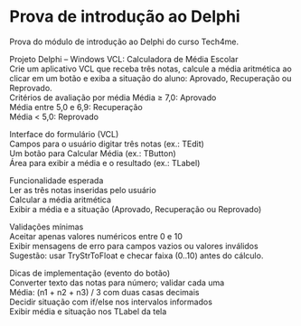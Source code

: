 # Prova de introdução ao Delphi
Prova do módulo de introdução ao Delphi do curso Tech4me.  

Projeto Delphi – Windows VCL: Calculadora de Média Escolar  
Crie um aplicativo VCL que receba três notas, calcule a média aritmética ao clicar em um botão e exiba a situação do aluno: Aprovado, Recuperação ou Reprovado.  
Critérios de avaliação por média
Média ≥ 7,0: Aprovado  
Média entre 5,0 e 6,9: Recuperação  
Média < 5,0: Reprovado  

Interface do formulário (VCL)  
Campos para o usuário digitar três notas (ex.: TEdit)  
Um botão para Calcular Média (ex.: TButton)  
Área para exibir a média e o resultado (ex.: TLabel)  

Funcionalidade esperada  
Ler as três notas inseridas pelo usuário  
Calcular a média aritmética  
Exibir a média e a situação (Aprovado, Recuperação ou Reprovado)  

Validações mínimas  
Aceitar apenas valores numéricos entre 0 e 10  
Exibir mensagens de erro para campos vazios ou valores inválidos  
Sugestão: usar TryStrToFloat e checar faixa (0..10) antes do cálculo.  

Dicas de implementação (evento do botão)  
Converter texto das notas para número; validar cada uma  
Média: (n1 + n2 + n3) / 3 com duas casas decimais  
Decidir situação com if/else nos intervalos informados  
Exibir média e situação nos TLabel da tela  
